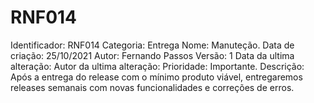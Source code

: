 # RNF014

Identificador: RNF014
Categoria: Entrega
Nome: Manuteção.
Data de criação: 25/10/2021
Autor: Fernando Passos
Versão: 1
Data da ultima alteração:
Autor da ultima alteração:
Prioridade: Importante.
Descrição: Após a entrega do release com o mínimo produto viável, entregaremos releases semanais com novas funcionalidades e correções de erros.